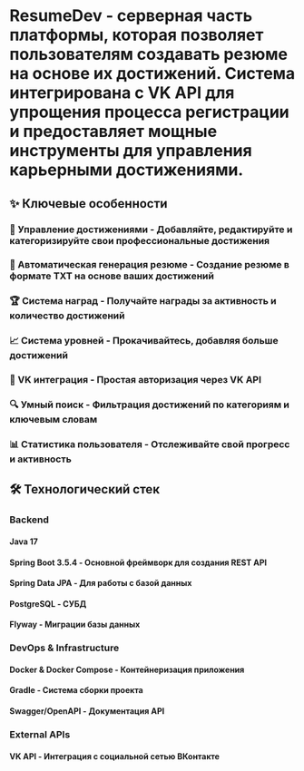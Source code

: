 # ResumeDev - серверная часть платформы, которая позволяет пользователям создавать резюме на основе их достижений. Система интегрирована с VK API для упрощения процесса регистрации и предоставляет мощные инструменты для управления карьерными достижениями.
## ✨ Ключевые особенности

### 🎯 Управление достижениями - Добавляйте, редактируйте и категоризируйте свои профессиональные достижения
### 📄 Автоматическая генерация резюме - Создание резюме в формате TXT на основе ваших достижений
### 🏆 Система наград - Получайте награды за активность и количество достижений
### 📈 Система уровней - Прокачивайтесь, добавляя больше достижений
### 🔗 VK интеграция - Простая авторизация через VK API
### 🔍 Умный поиск - Фильтрация достижений по категориям и ключевым словам
### 📊 Статистика пользователя - Отслеживайте свой прогресс и активность

## 🛠 Технологический стек
### Backend
####   Java 17
####   Spring Boot 3.5.4 - Основной фреймворк для создания REST API
####   Spring Data JPA - Для работы с базой данных
####   PostgreSQL - СУБД
####   Flyway - Миграции базы данных

### DevOps & Infrastructure
####   Docker & Docker Compose - Контейнеризация приложения
####   Gradle - Система сборки проекта
####   Swagger/OpenAPI - Документация API

### External APIs
####   VK API - Интеграция с социальной сетью ВКонтакте
